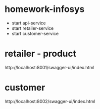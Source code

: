 # homework-infosys
- start api-service
- start retailer-service
- start customer-service

# retailer - product
http://localhost:8001/swagger-ui/index.html

# customer
http://localhost:8002/swagger-ui/index.html
